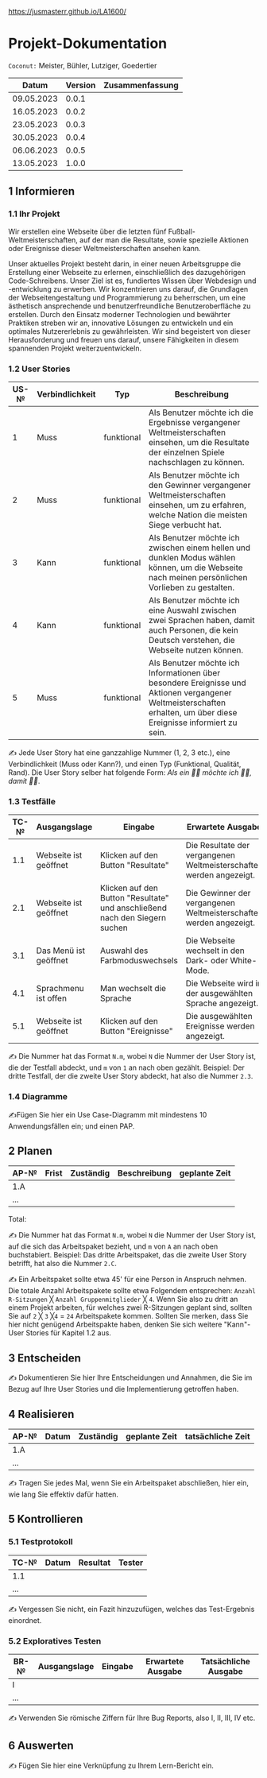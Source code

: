 https://jusmasterr.github.io/LA1600/
# Projekt-Dokumentation

`Coconut:` Meister, Bühler, Lutziger, Goedertier

| Datum | Version | Zusammenfassung                                              |
| ----- | ------- | ------------------------------------------------------------ |
|   09.05.2023    | 0.0.1   |                                                              |
|  16.05.2023       | 0.0.2     |                                                              |
|  23.05.2023       | 0.0.3     |                                                              |
|  30.05.2023       | 0.0.4     |                                                              |
|  06.06.2023       | 0.0.5     |                                                                                                                                                                     
|    13.05.2023      | 1.0.0   |                                                              |

## 1 Informieren

### 1.1 Ihr Projekt

Wir erstellen eine Webseite über die letzten fünf Fußball-Weltmeisterschaften, auf der man die Resultate, sowie spezielle Aktionen oder Ereignisse dieser Weltmeisterschaften ansehen kann.

Unser aktuelles Projekt besteht darin, in einer neuen Arbeitsgruppe die Erstellung einer Webseite zu erlernen, einschließlich des dazugehörigen Code-Schreibens. Unser Ziel ist es, fundiertes Wissen über Webdesign und -entwicklung zu erwerben. Wir konzentrieren uns darauf, die Grundlagen der Webseitengestaltung und Programmierung zu beherrschen, um eine ästhetisch ansprechende und benutzerfreundliche Benutzeroberfläche zu erstellen. Durch den Einsatz moderner Technologien und bewährter Praktiken streben wir an, innovative Lösungen zu entwickeln und ein optimales Nutzererlebnis zu gewährleisten. Wir sind begeistert von dieser Herausforderung und freuen uns darauf, unsere Fähigkeiten in diesem spannenden Projekt weiterzuentwickeln.

### 1.2 User Stories

| US-№ | Verbindlichkeit | Typ  | Beschreibung                       |
| ---- | --------------- | ---- | ---------------------------------- |
| 1  |    Muss               | funktional     | Als Benutzer möchte ich die Ergebnisse vergangener Weltmeisterschaften einsehen, um die Resultate der einzelnen Spiele nachschlagen zu können.       |
| 2  |    Muss               |   funktional   |  Als Benutzer möchte ich den Gewinner vergangener Weltmeisterschaften einsehen, um zu erfahren, welche Nation die meisten Siege verbucht hat.    |                               
| 3  | Kann   | funktional     |   Als Benutzer möchte ich zwischen einem hellen und dunklen Modus wählen können, um die Webseite nach meinen persönlichen Vorlieben zu gestalten.    |                            
| 4  |         Kann          |  funktional    |    Als Benutzer möchte ich eine Auswahl zwischen zwei Sprachen haben, damit auch Personen, die kein Deutsch verstehen, die Webseite nutzen können.                                |
| 5  |      Muss             |  funktional    |    Als Benutzer möchte ich Informationen über besondere Ereignisse und Aktionen vergangener Weltmeisterschaften erhalten, um über diese Ereignisse informiert zu sein.                             |

✍️ Jede User Story hat eine ganzzahlige Nummer (1, 2, 3 etc.), eine Verbindlichkeit (Muss oder Kann?), und einen Typ (Funktional, Qualität, Rand). Die User Story selber hat folgende Form: *Als ein 🤷‍♂️ möchte ich 🤷‍♂️, damit 🤷‍♂️*.

### 1.3 Testfälle

| TC-№ | Ausgangslage | Eingabe | Erwartete Ausgabe |
| ---- | ------------ | ------- | ----------------- |
| 1.1  |   Webseite ist geöffnet           | Klicken auf den Button "Resultate"        |     Die Resultate der vergangenen Weltmeisterschaften werden angezeigt.            |
| 2.1  |     Webseite ist geöffnet          |Klicken auf den Button "Resultate" und anschließend nach den Siegern suchen | Die Gewinner der vergangenen Weltmeisterschaften werden angezeigt.  |
| 3.1  |       Das Menü ist geöffnet      | Auswahl des Farbmoduswechsels       |   Die Webseite wechselt in den Dark- oder White-Mode.            |
| 4.1  |   Sprachmenu ist offen           | Man wechselt die Sprache        |   Die Webseite wird in der ausgewählten Sprache angezeigt.                 |
| 5.1  |   Webseite ist geöffnet           |   Klicken auf den Button "Ereignisse"     |  Die ausgewählten Ereignisse werden angezeigt.   


✍️ Die Nummer hat das Format `N.m`, wobei `N` die Nummer der User Story ist, die der Testfall abdeckt, und `m` von `1` an nach oben gezählt. Beispiel: Der dritte Testfall, der die zweite User Story abdeckt, hat also die Nummer `2.3`.

### 1.4 Diagramme

✍️Fügen Sie hier ein Use Case-Diagramm mit mindestens 10 Anwendungsfällen ein; und einen PAP.

## 2 Planen

| AP-№ | Frist | Zuständig | Beschreibung | geplante Zeit |
| ---- | ----- | --------- | ------------ | ------------- |
| 1.A  |       |           |              |               |
| ...  |       |           |              |               |

Total: 

✍️ Die Nummer hat das Format `N.m`, wobei `N` die Nummer der User Story ist, auf die sich das Arbeitspaket bezieht, und `m` von `A` an nach oben buchstabiert. Beispiel: Das dritte Arbeitspaket, das die zweite User Story betrifft, hat also die Nummer `2.C`.

✍️ Ein Arbeitspaket sollte etwa 45' für eine Person in Anspruch nehmen. Die totale Anzahl Arbeitspakete sollte etwa Folgendem entsprechen: `Anzahl R-Sitzungen` ╳ `Anzahl Gruppenmitglieder` ╳ `4`. Wenn Sie also zu dritt an einem Projekt arbeiten, für welches zwei R-Sitzungen geplant sind, sollten Sie auf `2` ╳ `3` ╳`4` = `24` Arbeitspakete kommen. Sollten Sie merken, dass Sie hier nicht genügend Arbeitspakte haben, denken Sie sich weitere "Kann"-User Stories für Kapitel 1.2 aus.

## 3 Entscheiden

✍️ Dokumentieren Sie hier Ihre Entscheidungen und Annahmen, die Sie im Bezug auf Ihre User Stories und die Implementierung getroffen haben.

## 4 Realisieren

| AP-№ | Datum | Zuständig | geplante Zeit | tatsächliche Zeit |
| ---- | ----- | --------- | ------------- | ----------------- |
| 1.A  |       |           |               |                   |
| ...  |       |           |               |                   |

✍️ Tragen Sie jedes Mal, wenn Sie ein Arbeitspaket abschließen, hier ein, wie lang Sie effektiv dafür hatten.

## 5 Kontrollieren

### 5.1 Testprotokoll

| TC-№ | Datum | Resultat | Tester |
| ---- | ----- | -------- | ------ |
| 1.1  |       |          |        |
| ...  |       |          |        |

✍️ Vergessen Sie nicht, ein Fazit hinzuzufügen, welches das Test-Ergebnis einordnet.

### 5.2 Exploratives Testen

| BR-№ | Ausgangslage | Eingabe | Erwartete Ausgabe | Tatsächliche Ausgabe |
| ---- | ------------ | ------- | ----------------- | -------------------- |
| I    |              |         |                   |                      |
| ...  |              |         |                   |                      |

✍️ Verwenden Sie römische Ziffern für Ihre Bug Reports, also I, II, III, IV etc.

## 6 Auswerten

✍️ Fügen Sie hier eine Verknüpfung zu Ihrem Lern-Bericht ein.
